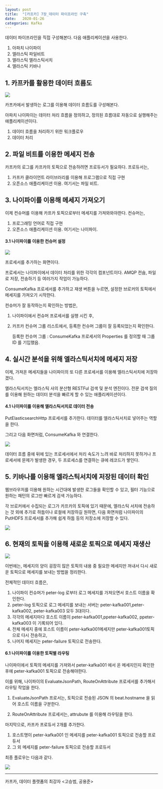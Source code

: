 ```yaml
---
layout: post
title:  "[카프카] 7장_데이터 파이프라인 구축"
date:   2020-01-26
categories: Kafka
---
```


데이터 파이프라인을 직접 구성해본다. 다음 애플리케이션을 사용한다.

1. 아파치 나이파이
2. 엘라스틱 파일비트
3. 엘라스틱 엘라스틱서치
4. 엘라스틱 키바나

## 1. 카프카를 활용한 데이터 흐름도

![](/image/kafka_chapter07_01.png)

카프카에서 발생하는 로그를 이용해 데이터 흐름도를 구성해본다.

아파치 나이파이는 데이터 처리 흐름을 정의하고, 정의된 흐름대로 자동으로 실행해주는 애플리케이션이다.

1. 데이터 흐름을 처리하기 위한 워크플로우
2. 데이터 처리

## 2. 파일 비트를 이용한 메세지 전송

카프카의 로그를 카프카의 토픽으로 전송하려면 프로듀서가 필요하다. 프로듀서는,

1. 카프카 클라이언트 라이브러리를 이용해 프로그램으로 직접 구현
2. 오픈소스 애플리케이션 이용. 여기서는 파일 비트.

## 3. 나이파이를 이용해 메세지 가져오기

이제 컨슈머를 이용해 카프카 토픽으로부터 메세지를 가져와와야한다. 컨슈머는,

1. 프로그래밍 언어로 직접 구현
2. 오픈소스 애플리케이션 이용. 여기서는 나이파이.

#### 3.1 나이파이를 이용한 컨슈머 설정

![](/image/kafka_chapter07_02.png)

프로세서를 추가하는 화면이다.

프로세서는 나이파이에서 데이터 처리를 위한 각각의 컴포넌트이다. AMQP 컨슘, 파일로 저장, 전송하기 등 여러가지 작업이 가능하다.

ConsumeKafka 프로세서를 추가하고 재생 버튼을 누르면, 설정한 브로커의 토픽에서 메세지를 가져오기 시작한다.

컨슈머가 잘 동작하는지 확인하는 방법은,

1. 나이파이에서 컨슈머 프로세서를 실행 시킨 후,

2. 카프카 컨슈머 그룹 리스트에서, 등록한 컨슈머 그룹이 잘 등록되었는지 확인한다.

   등록한 컨슈머 그룹 : ConsumeKafka 프로세서의 Properties 를 정의할 때 그룹 ID 를 기입했음.

## 4. 실시간 분석을 위해 엘라스틱서치에 메세지 저장

이제, 가져온 메세지들을 나이파이의 또 다른 프로세서를 이용해 엘라스틱서치에 저장하겠다.

엘라스틱서치는 엘라스틱 사의 분산형 RESTFul 검색 및 분석 엔진이다. 전문 검색 질의를 이용해 원하는 데이터 분석을 빠르게 할 수 있는 애플리케이션이다.

#### 4.1 나이파이를 이용해 엘라스틱서치로 데이터 전송

PutElasticsearchHttp 프로세서를 추가한다. 데이터를 엘라스틱서치로 넣어주는 역할을 한다.

그리고 다음 화면처럼, ConsumeKafka 와 연결한다.

![](/image/kafka_chapter07_03.png)

데이터 흐름 중에 뒤에 있는 프로세서에서 처리 속도가 느려 바로 처리하지 못하거나 프로세서에 문제가 발생한 경우, 두 프로세스를 연결하는 큐에 레코드가 쌓인다.

## 5. 키바나를 이용해 엘라스틱서치에 저장된 데이터 확인

웹브라우저를 이용해 원하는 시간대에 발생한 로그들을 확인할 수 있고, 필터 기능으로 원하는 패턴의 로그만 빠르게 검색 가능하다.

각 브로커에서 수집되는 로그가 카프카의 토픽에 있기 때문에, 엘라스틱 서치에 전송하는 것 외에 추가로 하둡이나 로컬에 저장하길 원하면, 다음 화면처럼 나이파이의 PutHDFS 프로세서를 추가해 쉽게 하둡 등의 저장소에 저장할 수 있다.

![](/image/kafka_chapter07_04.png)

## 6. 현재의 토픽을 이용해 새로운 토픽으로 메세지 재생산

![](/image/kafka_chapter07_05.png)

이번에는, 메세지의 양이 굉장히 많은 토픽의 내용 중 필요한 메세지만 꺼내서 다시 새로운 토픽으로 메세지를 보내는 방법을 정리한다.

전체적인 데이터 흐름은,

1. 나이파이 컨슈머가 peter-log 로부터 로그 메세지를 가져오면서 호스트 이름을 확인한다.
2. peter-log 토픽으로 로그 메세지를 보내는 서버는 peter-kafka001,peter-kafka002, peter-kafka003 모두 3대이다.
3. 각각의 메세지마다 호스트 이름이 peter-kafka001,ppeter-kafka002, ppeter-kafka003 이 기록되어 있다.
4. 전체 메세지 중에 호스트 이름이 peter-kafka001메세지만 peter-kafka001토픽으로 다시 전송하고,
5. 나머지 메세지는 peter-failure 토픽으로 전송한다.

#### 6.1 나이파이를 이용한 토픽별 라우팅

나이파이에서 토픽의 메세지를 가져와서 peter-kafka001 에서 온 메세지인지 확인한 후에 peter-kafka001 토픽으로 전송해야한다. 

이를 위해, 나이파이의 EvaluateJsonPath, RouteOnAttribute 프로세서를 추가해서 라우팅 작업을 한다.

1. EvaluateJsonPath 프로서는, 토픽으로 전송된 JSON 의 beat.hostname 을 읽어 호스트 이름을 구분한다.

2. RouteOnAttribute 프로세서는, attrubute 를 이용해 라우팅을 한다.

마지막으로, 카프카 프로듀서 2개를 추가한다.

1. 호스트명이 peter-kafka001 인 메세지를  peter-kafka001 토픽으로 전송할 프로듀서
2. 그 외 메세지를  peter-failure 토픽으로 전송할 프로듀서

최종 플로우는 다음과 같다.

![](/image/kafka_chapter07_06.png)

---

카프카, 데이터 플랫폼의 최강자 <고승범, 공용준>